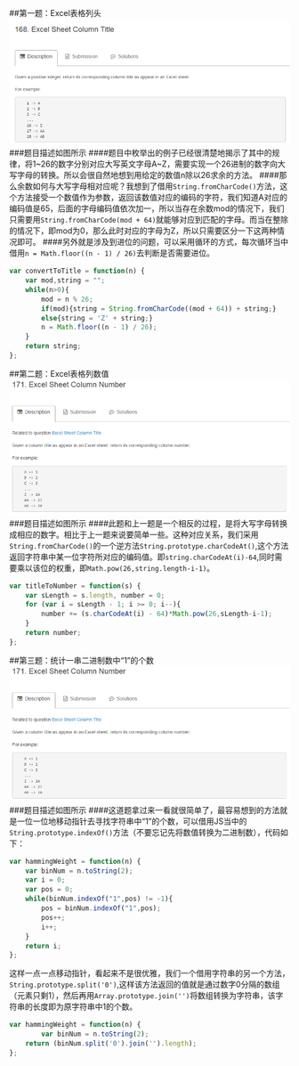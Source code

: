 ##第一题：Excel表格列头
![第一题](assets/algo1.png)
###题目描述如图所示
####题目中枚举出的例子已经很清楚地揭示了其中的规律，将1~26的数字分别对应大写英文字母A~Z，需要实现一个26进制的数字向大写字母的转换。所以会很自然地想到用给定的数值n除以26求余的方法。
####那么余数如何与大写字母相对应呢？我想到了借用`String.fromCharCode()`方法，这个方法接受一个数值作为参数，返回该数值对应的编码的字符，我们知道A对应的编码值是65，后面的字母编码值依次加一，所以当存在余数mod的情况下，我们只需要用`String.fromCharCode(mod + 64)`就能够对应到匹配的字母。而当在整除的情况下，即mod为0，那么此时对应的字母为Z，所以只需要区分一下这两种情况即可。
####另外就是涉及到进位的问题，可以采用循环的方式，每次循环当中借用```n = Math.floor((n - 1) / 26)```去判断是否需要进位。
```JavaScript
var convertToTitle = function(n) {
    var mod,string = "";
    while(n>0){
        mod = n % 26;
        if(mod){string = String.fromCharCode((mod + 64)) + string;}
        else{string = 'Z' + string;}
        n = Math.floor((n - 1) / 26);
    }
    return string;
};
```
##第二题：Excel表格列数值
![第二题](assets/algo2.png)
###题目描述如图所示
####此题和上一题是一个相反的过程，是将大写字母转换成相应的数字。相比于上一题来说要简单一些。这种对应关系，我们采用`String.fromCharCode()`的一个逆方法`String.prototype.charCodeAt()`,这个方法返回字符串中某一位字符所对应的编码值。即`string.charCodeAt(i)-64`,同时需要乘以该位的权重，即`Math.pow(26,string.length-i-1)`。
```JavaScript
var titleToNumber = function(s) {
    var sLength = s.length, number = 0;
    for (var i = sLength - 1; i >= 0; i--){
        number += (s.charCodeAt(i) - 64)*Math.pow(26,sLength-i-1);
    }
    return number;
};
```
##第三题：统计一串二进制数中“1”的个数
![第二题](assets/algo2.png)
###题目描述如图所示
####这道题拿过来一看就很简单了，最容易想到的方法就是一位一位地移动指针去寻找字符串中“1”的个数，可以借用JS当中的`String.prototype.indexOf()`方法（不要忘记先将数值转换为二进制数），代码如下：
```JavaScript
var hammingWeight = function(n) {
    var binNum = n.toString(2);
    var i = 0;
    var pos = 0;
    while(binNum.indexOf("1",pos) != -1){
        pos = binNum.indexOf("1",pos);
        pos++;
        i++;
    }
    return i;
};
```
这样一点一点移动指针，看起来不是很优雅，我们一个借用字符串的另一个方法，`String.prototype.split('0')`,这样该方法返回的值就是通过数字0分隔的数组（元素只剩1），然后再用`Array.prototype.join('')`将数组转换为字符串，该字符串的长度即为原字符串中1的个数。
```JavaScript
var hammingWeight = function(n) {
		var binNum = n.toString(2);
    return (binNum.split('0').join('').length);
};
```